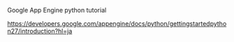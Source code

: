 Google App Engine python tutorial

https://developers.google.com/appengine/docs/python/gettingstartedpython27/introduction?hl=ja
